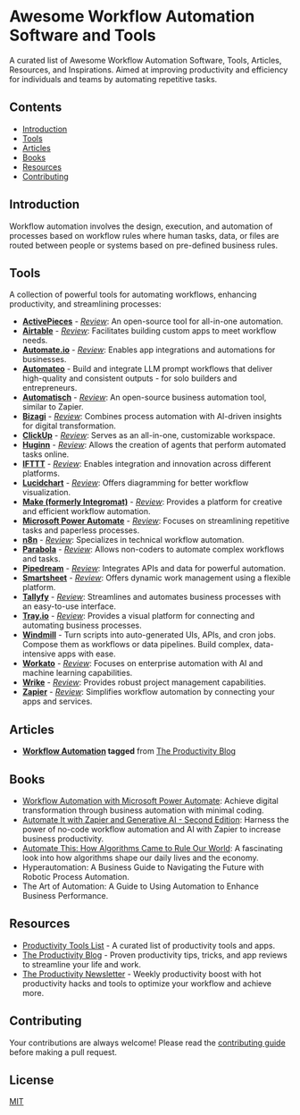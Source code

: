 # Awesome Workflow Automation Software and Tools

A curated list of Awesome Workflow Automation Software, Tools, Articles, Resources, and Inspirations. Aimed at improving productivity and efficiency for individuals and teams by automating repetitive tasks.

## Contents
- [Introduction](#introduction)
- [Tools](#tools)
- [Articles](#articles)
- [Books](#books)
- [Resources](#resources)
- [Contributing](#contributing)

## Introduction
Workflow automation involves the design, execution, and automation of processes based on workflow rules where human tasks, data, or files are routed between people or systems based on pre-defined business rules.

## Tools
A collection of powerful tools for automating workflows, enhancing productivity, and streamlining processes:

- **[ActivePieces](https://www.activepieces.com/)** - *[Review](https://productivity.directory/activepieces)*: An open-source tool for all-in-one automation.
- **[Airtable](https://airtable.com/)** - *[Review](https://productivity.directory/airtable)*: Facilitates building custom apps to meet workflow needs.
- **[Automate.io](https://automate.io/)** - *[Review](https://productivity.directory/automate-io)*: Enables app integrations and automations for businesses.
- **[Automateo](https://automateo.app)** - Build and integrate LLM prompt workflows that deliver high-quality and consistent outputs - for solo builders and entrepreneurs.
- **[Automatisch](https://automatisch.io/)** - *[Review](https://productivity.directory/automatisch)*: An open-source business automation tool, similar to Zapier.
- **[Bizagi](https://www.bizagi.com/)** - *[Review](https://www.gartner.com/reviews/market/business-process-automation-tools/vendor/bizagi)*: Combines process automation with AI-driven insights for digital transformation.
- **[ClickUp](https://clickup.com/)** - *[Review](https://productivity.directory/clickup)*: Serves as an all-in-one, customizable workspace.
- **[Huginn](https://github.com/huginn/huginn)** - *[Review](https://productivity.directory/huginn)*: Allows the creation of agents that perform automated tasks online.
- **[IFTTT](https://ifttt.com/)** - *[Review](https://productivity.directory/ifttt)*: Enables integration and innovation across different platforms.
- **[Lucidchart](https://www.lucidchart.com/)** - *[Review](https://productivity.directory/lucidchart)*: Offers diagramming for better workflow visualization.
- **[Make (formerly Integromat)](https://www.make.com/)** - *[Review](https://productivity.directory/make)*: Provides a platform for creative and efficient workflow automation.
- **[Microsoft Power Automate](https://flow.microsoft.com/)** - *[Review](https://productivity.directory/microsoft-power-automate)*: Focuses on streamlining repetitive tasks and paperless processes.
- **[n8n](https://n8n.io/)** - *[Review](https://productivity.directory/n8n)*: Specializes in technical workflow automation.
- **[Parabola](https://parabola.io/)** - *[Review](https://productivity.directory/parabola)*: Allows non-coders to automate complex workflows and tasks.
- **[Pipedream](https://pipedream.com/)** - *[Review](https://productivity.directory/pipedream)*: Integrates APIs and data for powerful automation.
- **[Smartsheet](https://www.smartsheet.com/)** - *[Review](https://productivity.directory/smartsheet)*: Offers dynamic work management using a flexible platform.
- **[Tallyfy](https://tallyfy.com/)** - *[Review](https://productivity.directory/tallyfy)*: Streamlines and automates business processes with an easy-to-use interface.
- **[Tray.io](https://tray.io/)** - *[Review](https://productivity.directory/tray-io)*: Provides a visual platform for connecting and automating business processes.
- **[Windmill](https://www.windmill.dev/0)** - Turn scripts into auto-generated UIs, APIs, and cron jobs. Compose them as workflows or data pipelines. Build complex, data-intensive apps with ease.
- **[Workato](https://www.workato.com/)** - *[Review](https://productivity.directory/workato)*: Focuses on enterprise automation with AI and machine learning capabilities.
- **[Wrike](https://www.wrike.com/)** - *[Review](https://productivity.directory/wrike)*: Provides robust project management capabilities.
- **[Zapier](https://zapier.com/)** - *[Review](https://productivity.directory/zapier)*: Simplifies workflow automation by connecting your apps and services.

## Articles
- **[Workflow Automation](https://blog.productivity.directory/tagged/workflow-automation) tagged** from [The Productivity Blog](https://blog.productivity.directory/)

## Books
- [Workflow Automation with Microsoft Power Automate](https://www.amazon.com/Workflow-Automation-Microsoft-Power-Automate/dp/1839213795): Achieve digital transformation through business automation with minimal coding.
- [Automate It with Zapier and Generative AI - Second Edition](https://www.amazon.com/Automate-Zapier-Generative-automation-productivity/dp/1803239840/): Harness the power of no-code workflow automation and AI with Zapier to increase business productivity.
- [Automate This: How Algorithms Came to Rule Our World](https://www.amazon.com/Automate-This-Algorithms-Plattner-Sept/dp/1591844924): A fascinating look into how algorithms shape our daily lives and the economy.
- Hyperautomation: A Business Guide to Navigating the Future with Robotic Process Automation.
- The Art of Automation: A Guide to Using Automation to Enhance Business Performance.

## Resources
- [Productivity Tools List](https://productivity.directory) - A curated list of productivity tools and apps.
- [The Productivity Blog](https://blog.productivity.directory) - Proven productivity tips, tricks, and app reviews to streamline your life and work.
- [The Productivity Newsletter](https://newsletter.productivity.directory) - Weekly productivity boost with hot productivity hacks and tools to optimize your workflow and achieve more.

## Contributing
Your contributions are always welcome! Please read the [contributing guide](CONTRIBUTING.md) before making a pull request.

## License
[MIT](LICENSE.md)

